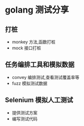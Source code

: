 # golang 测试分享

## 打桩

- monkey 方法,函数打桩
- mock 接口打桩

## 任务编排工具和模拟数据

- convey 编排测试,查看测试覆盖率等
- fuzz 模拟测试数据

## Selenium 模拟人工测试

- 提供测试方案
- 编写测试代码